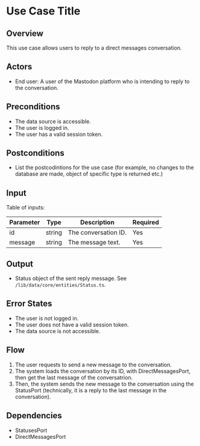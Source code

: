# Use Case Title

## Overview

This use case allows users to reply to a direct messages conversation.

## Actors

- End user: A user of the Mastodon platform who is intending to reply to the conversation.

## Preconditions

- The data source is accessible.
- The user is logged in.
- The user has a valid session token.

## Postconditions

- List the postcodintions for the use case (for example, no changes to the database are made, object of specific type is returned etc.)

## Input

Table of inputs:

| Parameter     | Type   | Description          | Required |
| --------------| ------ | ---------------------| -------- |
| id            | string | The conversation ID. | Yes      |
| message       | string | The message text.    | Yes      |

## Output

- Status object of the sent reply message. See `/lib/data/core/entities/Status.ts`.

## Error States

- The user is not logged in.
- The user does not have a valid session token.
- The data source is not accessible.

## Flow

1. The user requests to send a new message to the conversation.
2. The system loads the conversation by its ID, with DirectMessagesPort, then get the last message of the conversatrion.
3. Then, the system sends the new message to the conversation using the StatusPort (technically, it is a reply to the last message in the conversation).

## Dependencies

- StatusesPort
- DirectMessagesPort




